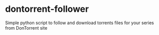 # dontorrent-follower
Simple python script to follow and download torrents files for your series from DonTorrent site
